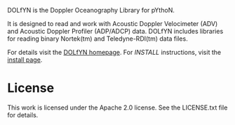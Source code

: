 DOLfYN is the Doppler Oceanography Library for pYthoN.

It is designed to read and work with Acoustic Doppler Velocimeter
(ADV) and Acoustic Doppler Profiler (ADP/ADCP) data. DOLfYN includes
libraries for reading binary Nortek(tm) and Teledyne-RDI(tm) data
files.

For details visit
the [DOLfYN homepage](https://dolfyn-xarray.readthedocs.io/en/latest/).  For
*INSTALL* instructions, visit
the [install page](https://dolfyn-xarray.readthedocs.io/en/latest/install.html).

License
=======

This work is licensed under the Apache 2.0 license. See the
LICENSE.txt file for details.
